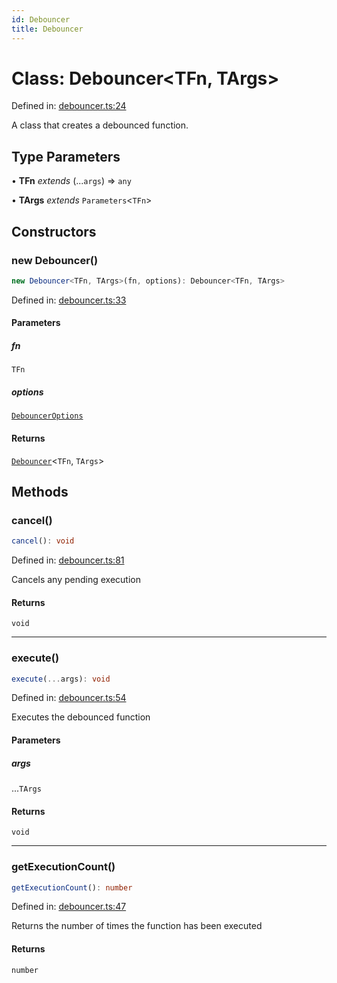 ```yaml
---
id: Debouncer
title: Debouncer
---
```


<!-- DO NOT EDIT: this page is autogenerated from the type comments -->

# Class: Debouncer\<TFn, TArgs\>

Defined in: [debouncer.ts:24](https://github.com/TanStack/bouncer/blob/main/packages/bouncer/src/debouncer.ts#L24)

A class that creates a debounced function.

## Type Parameters

• **TFn** *extends* (...`args`) => `any`

• **TArgs** *extends* `Parameters`\<`TFn`\>

## Constructors

### new Debouncer()

```ts
new Debouncer<TFn, TArgs>(fn, options): Debouncer<TFn, TArgs>
```

Defined in: [debouncer.ts:33](https://github.com/TanStack/bouncer/blob/main/packages/bouncer/src/debouncer.ts#L33)

#### Parameters

##### fn

`TFn`

##### options

[`DebouncerOptions`](../interfaces/debounceroptions.md)

#### Returns

[`Debouncer`](debouncer.md)\<`TFn`, `TArgs`\>

## Methods

### cancel()

```ts
cancel(): void
```

Defined in: [debouncer.ts:81](https://github.com/TanStack/bouncer/blob/main/packages/bouncer/src/debouncer.ts#L81)

Cancels any pending execution

#### Returns

`void`

***

### execute()

```ts
execute(...args): void
```

Defined in: [debouncer.ts:54](https://github.com/TanStack/bouncer/blob/main/packages/bouncer/src/debouncer.ts#L54)

Executes the debounced function

#### Parameters

##### args

...`TArgs`

#### Returns

`void`

***

### getExecutionCount()

```ts
getExecutionCount(): number
```

Defined in: [debouncer.ts:47](https://github.com/TanStack/bouncer/blob/main/packages/bouncer/src/debouncer.ts#L47)

Returns the number of times the function has been executed

#### Returns

`number`
